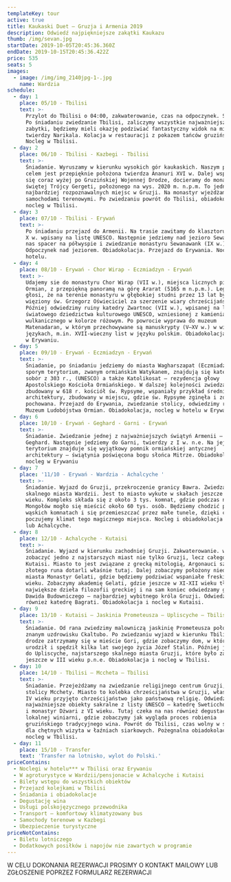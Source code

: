 ```yaml
---
templateKey: tour
active: true
title: Kaukaski Duet – Gruzja i Armenia 2019
description: Odwiedź najpiękniejsze zakątki Kaukazu
thumb: /img/sevan.jpg
startDate: 2019-10-05T20:45:36.360Z
endDate: 2019-10-15T20:45:36.422Z
price: 535
seats: 5
images:
  - image: /img/img_2140jpg-1-.jpg
    name: Wardzia
schedule:
  - day: 1
    place: 05/10 - Tbilisi
    text: >-
      Przylot do Tbilisi o 04:00, zakwaterowanie, czas na odpoczynek. Śniadanie.
      Po śniadaniu zwiedzanie Tbilisi, zaliczymy wszystkie najważniejsze
      zabytki, będziemy mieli okazję podziwiać fantastyczny widok na miasto z
      twierdzy Narikala. Kolacja w restauracji z pokazem tańców gruzińskich.
      Nocleg w Tbilisi.
  - day: 2
    place: 06/10 - Tbilisi - Kazbegi - Tbilisi
    text: >-
      Śniadanie. Wyruszamy w kierunku wysokich gór kaukaskich. Naszym pierwszym
      celem jest przepięknie położona twierdza Ananuri XVI w. Dalej wspinając
      się coraz wyżej po Gruzińskiej Wojennej Drodze, docieramy do monastyru
      świętej Trójcy Gergeti, położonego na wys. 2020 m. n.p.m. To jedno z
      najbardziej rozpoznawalnych miejsc w Gruzji. Na monastyr wjeżdżamy
      samochodami terenowymi. Po zwiedzaniu powrót do Tbilisi, obiadokolacja,
      nocleg w Tbilisi.
  - day: 3
    place: 07/10 - Tbilisi - Erywań
    text: >-
      Po śniadaniu przejazd do Armenii. Na trasie zawitamy do klasztoru Hachpat
      X w. wpisany na listę UNESCO. Następnie jedziemy nad jezioro Sewan – czeka
      nas spacer na półwyspie i zwiedzanie monastyru Sewanawank (IX w.).
      Odpoczynek nad jeziorem. Obiadokolacja. Przejazd do Erywania. Nocleg w
      hotelu.
  - day: 4
    place: 08/10 - Erywań - Chor Wirap - Eczmiadzyn - Erywań
    text: >-
      Udajemy sie do monastyru Chor Wirap (VII w.), miejsca licznych pielgrzymek
      Ormian, z przepiękną panoramą na górę Ararat (5165 m n.p.m.). Legenda
      głosi, że na terenie monastyru w głębokiej studni przez 13 lat był
      więziony św. Grzegorz Oświeciciel za szerzenie wiary chrześcijańskiej.
      Później odwiedzimy ruiny katedry Zwartnoc (VII w.), wpisanej na listę
      światowego dziedzictwa kulturowego UNESCO, wzniesionej z kamienia
      wulkanicznego w kolorze różowym. Po powrocie wyprawa do muzeum
      Matenadaran, w którym przechowywane są manuskrypty (V–XV w.) w wielu
      językach, m.in. XVII-wieczny list w języku polskim. Obiadokolacja i nocleg
      w Erywaniu.
  - day: 5
    place: 09/10 - Erywań - Eczmiadzyn - Erywań
    text: >-
      Śniadanie, po śniadaniu jedziemy do miasta Wagharszapat (Eczmiadzyn). Na
      sporym terytorium, zwanym ormiańskim Watykanem, znajdują się katedralny
      sobór z 303 r., (UNESCO) a także Katolikosat – rezydencja głowy
      Apostolskiego Kościoła Ormiańskiego. W dalszej kolejności zwiedzamy
      zbudowany w 618 r. kościół św. Rypsyme, wspaniały przykład średniowiecznej
      architektury, zbudowany w miejscu, gdzie św. Rypsyme zginęła i została
      pochowana. Przejazd do Erywania, zwiedzanie stolicy, odwiedzimy również
      Muzeum Ludobójstwa Ormian. Obiadokolacja, nocleg w hotelu w Erywaniu.
  - day: 6
    place: 10/10 - Erywań - Geghard - Garni - Erywań
    text: >-
      Śniadanie. Zwiedzanie jednej z najważniejszych świątyń Armenii – klasztoru
      Geghard. Następnie jedziemy do Garni, twierdzy z I w. n.e. Na jej
      terytorium znajduje się wyjątkowy pomnik ormiańskiej antycznej
      architektury – świątynia poświęcona bogu słońca Mitrze. Obiadokolacja i
      nocleg w Erywaniu
  - day: 7
    place: '11/10 - Erywań - Wardzia - Achalcyche '
    text: >-
      Śniadanie. Wyjazd do Gruzji, przekroczenie granicy Bawra. Zwiedzanie
      skalnego miasta Wardzii. Jest to miasto wykute w skałach jeszcze w XII
      wieku. Kompleks składa się z około 3 tys. komnat, gdzie podczas najazdów
      Mongołów mogło się mieścić około 60 tys. osób. Będziemy chodzić po małych,
      wąskich komnatach i się przemieszczać przez małe tunele, dzięki czemu
      poczujemy klimat tego magicznego miejsca. Nocleg i obiadokolacja w Wardzii
      lub Achalcyche.
  - day: 8
    place: 12/10 - Achalcyche - Kutaisi
    text: >-
      Śniadanie. Wyjazd w kierunku zachodniej Gruzji. Zakwaterowanie. wyruszamy
      zobaczyć jedno z najstarszych miast nie tylko Gruzji, lecz całego świata –
      Kutaisi. Miasto to jest związane z grecką mitologią, Argonauci szukając
      złotego runa dotarli właśnie tutaj. Dalej zobaczymy położony niedaleko
      miasta Monastyr Gelati, gdzie będziemy podziwiać wspaniałe freski z XI
      wieku. Zobaczymy akademię Gelati, gdzie jeszcze w XI-XII wieku tłumaczyli
      największe dzieła filozofii greckiej i na sam koniec odwiedzamy grób
      Dawida Budowniczego – najbardziej wybitnego króla Gruzji. Odwiedzimy
      również katedrę Bagrati. Obiadokolacja i nocleg w Kutaisi.
  - day: 9
    place: 13/10 - Kutaisi – Jaskinia Prometeusza – Upliscyche – Tbilisi
    text: >-
      Śniadanie. Od rana zwiedzimy malowniczą jaskinię Prometeusza położoną w
      znanym uzdrowisku Ckaltubo. Po zwiedzaniu wyjazd w kierunku Tbilisi. Po
      drodze zatrzymamy się w mieście Gori, gdzie zobaczymy dom, w którym się
      urodził i spędził kilka lat swojego życia Józef Stalin. Później jedziemy
      do Upliscyche, najstarszego skalnego miasta Gruzji, które było zamieszkane
      jeszcze w III wieku p.n.e. Obiadokolacja i nocleg w Tbilisi.
  - day: 10
    place: 14/10 - Tbilisi – Mccheta – Tbilisi
    text: >-
      Śniadanie. Przejeżdżamy na zwiedzanie religijnego centrum Gruzji, starej
      stolicy Mcchety. Miasto to kolebka chrześcijaństwa w Gruzji, właśnie tu w
      IV wieku przyjęto chrześcijaństwo jako państwową religię. Odwiedzimy
      najważniejsze obiekty sakralne z listy UNESCO – katedrę Sweticchoweli z XI
      i monastyr Dżwari z VI wieku. Tutaj czeka na nas również degustacja wina w
      lokalnej winiarni, gdzie zobaczymy jak wygląda proces robienia
      gruzińskiego tradycyjnego wina. Powrót do Tbilisi, czas wolny w stolicy,
      dla chętnych wizyta w łaźniach siarkowych. Pożegnalna obiadokolacja i
      nocleg w Tbilisi.
  - day: 11
    place: 15/10 - Transfer
    text: 'Transfer na lotnisko, wylot do Polski.'
priceContains:
  - Noclegi w hotelu*** w Tbilisi oraz Erywaniu
  - W agroturystyce w Wardzii/pensjonacie w Achalcyche i Kutaisi
  - Bilety wstępu do wszystkich obiektów
  - Przejazd kolejkami w Tbilisi
  - Śniadania i obiadokolacje
  - Degustację wina
  - Usługi polskojęzycznego przewodnika
  - Transport – komfortowy klimatyzowany bus
  - Samochody terenowe w Kazbegi
  - Ubezpieczenie turystyczne
priceNotContains:
  - Biletu lotniczego
  - Dodatkowych posiłków i napojów nie zawartych w programie
---
```

W CELU DOKONANIA REZERWACJI PROSIMY O KONTAKT MAILOWY LUB ZGŁOSZENIE POPRZEZ FORMULARZ REZERWACJI
